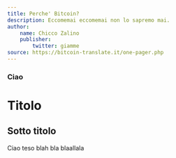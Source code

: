 ```yaml
---
title: Perche' Bitcoin?
description: Eccomemai eccomemai non lo sapremo mai.
author:
    name: Chicco Zalino
    publisher:
        twitter: giamme
source: https://bitcoin-translate.it/one-pager.php
---
```



### Ciao
# Titolo
## Sotto titolo

Ciao teso blah bla blaallala